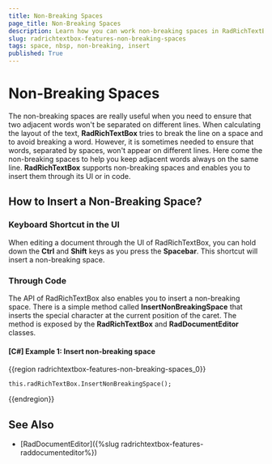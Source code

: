 ```yaml
---
title: Non-Breaking Spaces
page_title: Non-Breaking Spaces
description: Learn how you can work non-breaking spaces in RadRichTextBox for {{ site.framework_name }}.
slug: radrichtextbox-features-non-breaking-spaces
tags: space, nbsp, non-breaking, insert
published: True
---
```


# Non-Breaking Spaces

The non-breaking spaces are really useful when you need to ensure that two adjacent words won't be separated on different lines. When calculating the layout of the text, **RadRichTextBox** tries to break the line on a space and to avoid breaking a word. However, it is sometimes needed to ensure that words, separated by spaces, won't appear on different lines. Here come the non-breaking spaces to help you keep adjacent words always on the same line. **RadRichTextBox** supports non-breaking spaces and enables you to insert them through its UI or in code. 

## How to Insert a Non-Breaking Space?

### Keyboard Shortcut in the UI

When editing a document through the UI of RadRichTextBox, you can hold down the **Ctrl** and **Shift** keys as you press the **Spacebar**. This shortcut will insert a non-breaking space.

### Through Code

The API of RadRichTextBox also enables you to insert a non-breaking space. There is a simple method called **InsertNonBreakingSpace** that inserts the special character at the current position of the caret. The method is exposed by the **RadRichTextBox** and **RadDocumentEditor** classes.

#### [C#] Example 1: Insert non-breaking space

{{region radrichtextbox-features-non-breaking-spaces_0}}

    this.radRichTextBox.InsertNonBreakingSpace();
{{endregion}}


## See Also

 * [RadDocumentEditor]({%slug radrichtextbox-features-raddocumenteditor%})
